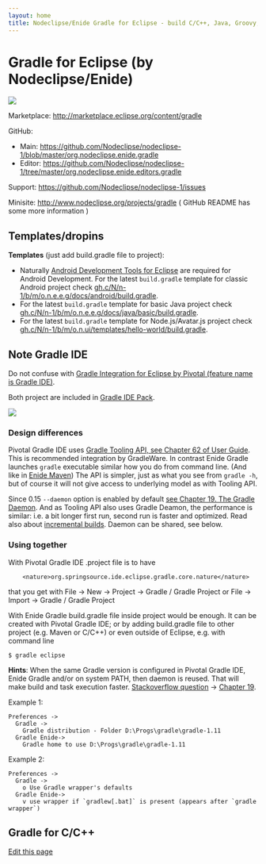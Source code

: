 ```yaml
---
layout: home
title: Nodeclipse/Enide Gradle for Eclipse - build C/C++, Java, Groovy, Android projects in Eclipse
---
```


# Gradle for Eclipse (by Nodeclipse/Enide)

<p></p>

<a href="http://marketplace.eclipse.org/marketplace-client-intro?mpc_install=1512180" 
title="Drag and drop into a running Eclipse/Enide Studio menu area to install/update Nodeclipse/Enide Gradle">
  <img src="http://marketplace.eclipse.org/sites/all/modules/custom/marketplace/images/installbutton.png"/>
</a>

Marketplace: <http://marketplace.eclipse.org/content/gradle>

GitHub: 

- Main: <https://github.com/Nodeclipse/nodeclipse-1/blob/master/org.nodeclipse.enide.gradle> 
- Editor: <https://github.com/Nodeclipse/nodeclipse-1/tree/master/org.nodeclipse.enide.editors.gradle> 

Support: <https://github.com/Nodeclipse/nodeclipse-1/issues>

Minisite: <http://www.nodeclipse.org/projects/gradle>
( GitHub README has some more information )

<script type="text/javascript">
       url_site = 'http://marketplace.eclipse.org/node/1512180';
</script>
<script src="http://marketplace.eclipse.org/sites/all/modules/custom/eclipse_drigg_external/js/button.js" type="text/javascript"></script>

## Templates/dropins

<strong>Templates</strong> (just add build.gradle file to project):

- Naturally <a href="http://marketplace.eclipse.org/content/android-development-tools-eclipse">Android Development Tools for Eclipse</a> are required for Android Development. For the latest <code>build.gradle</code> template for classic Android project check <a href="https://github.com/Nodeclipse/nodeclipse-1/blob/master/org.nodeclipse.enide.editors.gradle/docs/android/build.gradle">gh.c/N/n-1/b/m/o.n.e.e.g/docs/android/build.gradle</a>.
- For the latest <code>build.gradle</code> template for basic Java project check <a href="https://github.com/Nodeclipse/nodeclipse-1/blob/master/org.nodeclipse.enide.editors.gradle/docs/java/basic/build.gradle">gh.c/N/n-1/b/m/o.n.e.e.g/docs/java/basic/build.gradle</a>.
- For the latest <code>build.gradle</code> template for Node.js/Avatar.js project check <a href="https://github.com/Nodeclipse/nodeclipse-1/blob/master/org.nodeclipse.ui/templates/hello-world/build.gradle">gh.c/N/n-1/b/m/o.n.ui/templates/hello-world/build.gradle</a>.

## Note Gradle IDE

Do not confuse with
<a href="http://marketplace.eclipse.org/content/gradle-integration-eclipse">Gradle Integration for Eclipse by Pivotal (feature name is Gradle IDE)</a>.

Both project are included in [Gradle IDE Pack](http://marketplace.eclipse.org/content/gradle-ide-pack).

<a href="http://marketplace.eclipse.org/marketplace-client-intro?mpc_install=1640500" 
title="Drag and drop into a running Eclipse menu area to install/update Gradle IDE Pack">
  <img src="http://marketplace.eclipse.org/sites/all/modules/custom/marketplace/images/installbutton.png"/>
</a>

### Design differences

Pivotal Gradle IDE uses [Gradle Tooling API, see Chapter 62 of User Guide](http://www.gradle.org/docs/current/userguide/embedding.html).
This is recommended integration by GradleWare.
In contrast Enide Gradle launches `gradle` executable similar how you do from command line. (And like in [Enide Maven](/projects/maven))
The API is simpler, just as what you see from `gradle -h`, but of course it will not give access to underlying model as with Tooling API.

Since 0.15 `--daemon` option is enabled by default [see Chapter 19. The Gradle Daemon](http://www.gradle.org/docs/current/userguide/gradle_daemon.html).
And as Tooling API also uses Gradle Deamon, the performance is similar: i.e. a bit longer first run, second run is faster and optimized.
Read also about [incremental builds](http://forums.gradle.org/gradle/topics/faster_incremental_builds). Daemon can be shared, see below.

### Using together

With Pivotal Gradle IDE .project file is to have 
<pre><code>    &lt;nature&gt;org.springsource.ide.eclipse.gradle.core.nature&lt;/nature&gt;
</code></pre>
that you get with File -> New -> Project -> Gradle / Gradle Project
or File -> Import -> Gradle / Gradle Project

With Enide Gradle build.gradle file inside project would be enough.
It can be created  with Pivotal Gradle IDE; or by adding build.gradle file to other project (e.g. Maven or C/C++) or even outside of Eclipse, e.g. with command line 

	$ gradle eclipse

<strong>Hints</strong>:
When the same Gradle version is configured in Pivotal Gradle IDE, Enide Gradle and/or on system PATH, then daemon is reused. 
That will make build and task execution faster. 
<a href="http://stackoverflow.com/questions/23259385/is-there-way-to-connect-to-gradle-daemon-launched-by-gradle-tooling-apis-from-co">Stackoverflow question</a> 
-> <a href="http://www.gradle.org/docs/current/userguide/gradle_daemon.html#reusing_daemons">Chapter 19</a>.

Example 1:

	Preferences ->
	  Gradle ->
	    Gradle distribution - Folder D:\Progs\gradle\gradle-1.11
	  Gradle Enide->
	    Gradle home to use D:\Progs\gradle\gradle-1.11

Example 2:

	Preferences ->
	  Gradle ->
	    o Use Gradle wrapper's defaults
	  Gradle Enide->
	    v use wrapper if `gradlew[.bat]` is present (appears after `gradle wrapper`)

## Gradle for C/C++

[Edit this page](https://github.com/Nodeclipse/www.nodeclipse.org/blob/gh-pages/projects/gradle.md)
	    